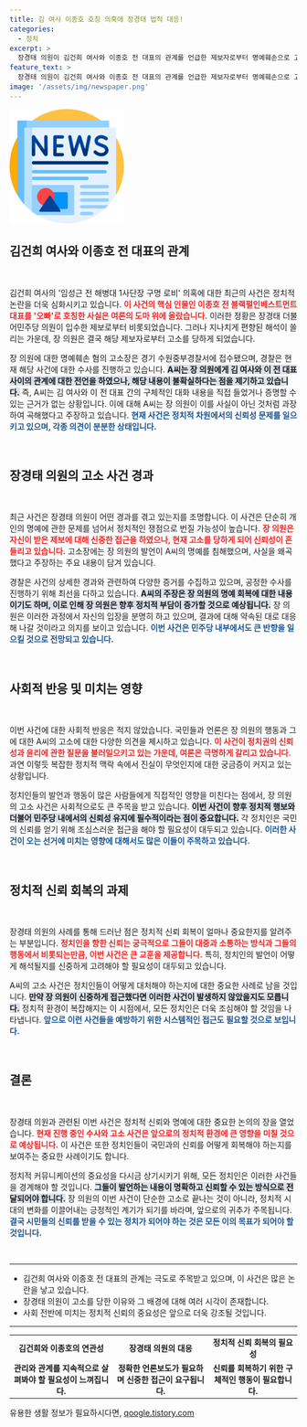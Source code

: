 ```yaml
---
title: 김 여사 이종호 호칭 의혹에 장경태 법적 대응!
categories:
  - 정치
excerpt: >
  장경태 의원이 김건희 여사와 이종호 전 대표의 관계를 언급한 제보자로부터 명예훼손으로 고소당했다. 고소인은 의원이 제보 내용을 왜곡했다고 주장하며 경찰 수사가 시작됐다. 이 사건의 갈등이 어떻게 전개될지 주목된다!
feature_text: >
  장경태 의원이 김건희 여사와 이종호 전 대표의 관계를 언급한 제보자로부터 명예훼손으로 고소당했다. 고소인은 의원이 제보 내용을 왜곡했다고 주장하며 경찰 수사가 시작됐다. 이 사건의 갈등이 어떻게 전개될지 주목된다!
image: '/assets/img/newspaper.png'
---
```


<p><img src="/assets/img/newspaper.png" alt="kimp 속보" /></p>

<h2 data-ke-size="size26">김건희 여사와 이종호 전 대표의 관계</h2>

<p data-ke-size="size16">&nbsp;</p>

<p>김건희 여사의 '임성근 전 해병대 1사단장 구명 로비' 의혹에 대한 최근의 사건은 정치적 논란을 더욱 심화시키고 있습니다. <b><span style="color: #ee2323;">이 사건의 핵심 인물인 이종호 전 블랙펄인베스트먼트 대표를 '오빠'로 호칭한 사실은 여론의 도마 위에 올랐습니다.</span></b> 이러한 정황은 장경태 더불어민주당 의원이 입수한 제보로부터 비롯되었습니다. 그러나 지나치게 편향된 해석이 쏠리는 가운데, 장 의원은 결국 해당 제보자로부터 고소를 당하게 되었습니다. </p>

<p>장 의원에 대한 명예훼손 혐의 고소장은 경기 수원중부경찰서에 접수됐으며, 경찰은 현재 해당 사건에 대한 수사를 진행하고 있습니다. <b><span style="background-color: #21538527;">A씨는 장 의원에게 김 여사와 이 전 대표 사이의 관계에 대한 전언을 하였으나, 해당 내용이 불확실하다는 점을 제기하고 있습니다.</span></b> 즉, A씨는 김 여사와 이 전 대표 간의 구체적인 대화 내용을 직접 들었거나 증명할 수 있는 근거가 없는 상황입니다. 이에 대해 A씨는 장 의원이 이를 사실이 아닌 것처럼 과장하여 곡해했다고 주장하고 있습니다. <b><span style="color: #1a5490;">현재 사건은 정치적 차원에서의 신뢰성 문제를 일으키고 있으며, 각종 의견이 분분한 상태입니다.</span></b></p>

<p data-ke-size="size16">&nbsp;</p>

<h2 data-ke-size="size26">장경태 의원의 고소 사건 경과</h2>

<p data-ke-size="size16">&nbsp;</p>

<p>최근 사건은 장경태 의원이 어떤 경과를 겪고 있는지를 조명합니다. 이 사건은 단순히 개인의 명예에 관한 문제를 넘어서 정치적인 쟁점으로 번질 가능성이 높습니다. <b><span style="color: #ee2323;">장 의원은 자신이 받은 제보에 대해 신중한 접근을 하였으나, 현재 고소를 당하게 되어 신뢰성이 흔들리고 있습니다.</span></b> 고소장에는 장 의원의 발언이 A씨의 명예를 침해했으며, 사실을 왜곡했다고 주장하는 주요 내용이 담겨 있습니다. </p>

<p>경찰은 사건의 상세한 경과와 관련하여 다양한 증거를 수집하고 있으며, 공정한 수사를 진행하기 위해 최선을 다하고 있습니다. <b><span style="background-color: #21538527;">A씨의 주장은 장 의원의 명예 회복에 대한 내용이기도 하며, 이로 인해 장 의원은 향후 정치적 부담이 증가할 것으로 예상됩니다.</span></b> 장 의원은 이러한 과정에서 자신의 입장을 분명히 하고 있으며, 결과에 대해 약속된 대로 대응해 나갈 것이라고 의지를 보이고 있습니다. <b><span style="color: #1a5490;">이번 사건은 민주당 내부에서도 큰 반향을 일으킬 것으로 전망되고 있습니다.</span></b></p>

<p data-ke-size="size16">&nbsp;</p>

<h2 data-ke-size="size26">사회적 반응 및 미치는 영향</h2>

<p data-ke-size="size16">&nbsp;</p>

<p>이번 사건에 대한 사회적 반응은 적지 않았습니다. 국민들과 언론은 장 의원의 행동과 그에 대한 A씨의 고소에 대한 다양한 의견을 제시하고 있습니다. <b><span style="color: #ee2323;">이 사건이 정치권의 신뢰성과 윤리에 관한 질문을 불러일으키고 있는 가운데, 여론은 극명하게 갈리고 있습니다.</span></b> 과연 이렇듯 복잡한 정치적 맥락 속에서 진실이 무엇인지에 대한 궁금증이 커지고 있는 상황입니다. </p>

<p>정치인들의 발언과 행동이 많은 사람들에게 직접적인 영향을 미친다는 점에서, 장 의원의 고소 사건은 사회적으로도 큰 주목을 받고 있습니다. <b><span style="background-color: #21538527;">이번 사건이 향후 정치적 행보와 더불어 민주당 내에서의 신뢰성 유지에 필수적이라는 점이 중요합니다.</span></b> 각 정치인은 국민의 신뢰를 얻기 위해 조심스러운 접근을 해야 할 필요성이 대두되고 있습니다. <b><span style="color: #1a5490;">이러한 사건이 오는 선거에 미치는 영향에 대해서도 많은 이들이 주목하고 있습니다.</span></b></p>

<p data-ke-size="size16">&nbsp;</p>

<h2 data-ke-size="size26">정치적 신뢰 회복의 과제</h2>

<p data-ke-size="size16">&nbsp;</p>

<p>장경태 의원의 사례를 통해 드러난 점은 정치적 신뢰 회복이 얼마나 중요한지를 알려주는 부분입니다. <b><span style="color: #ee2323;">정치인을 향한 신뢰는 궁극적으로 그들이 대중과 소통하는 방식과 그들의 행동에서 비롯되는만큼, 이번 사건은 큰 교훈을 제공합니다.</span></b> 특히, 정치인의 발언이 어떻게 해석될지를 신중하게 고려해야 할 필요성이 대두되고 있습니다. </p>

<p>A씨의 고소 사건은 정치인들이 어떻게 대처해야 하는지에 대한 중요한 사례로 남을 것입니다. <b><span style="background-color: #21538527;">만약 장 의원이 신중하게 접근했다면 이러한 사건이 발생하지 않았을지도 모릅니다.</span></b> 정치적 환경이 복잡해지는 이 시점에서, 모든 정치인은 더욱 조심해야 할 것임을 나타냅니다. <b><span style="color: #1a5490;">앞으로 이런 사건들을 예방하기 위한 시스템적인 접근도 필요할 것으로 보입니다.</span></b></p>

<p data-ke-size="size16">&nbsp;</p>

<h2 data-ke-size="size26">결론</h2>

<p data-ke-size="size16">&nbsp;</p>

<p>장경태 의원과 관련된 이번 사건은 정치적 신뢰와 명예에 대한 중요한 논의의 장을 열었습니다. <b><span style="color: #ee2323;">현재 진행 중인 수사와 고소 사건은 앞으로의 정치적 환경에 큰 영향을 미칠 것으로 예상됩니다.</span></b> 이 사건은 또한 정치인들이 국민과의 신뢰를 어떻게 회복해야 하는지를 보여주는 중요한 사례이기도 합니다. </p>

<p>정치적 커뮤니케이션의 중요성을 다시금 상기시키기 위해, 모든 정치인은 이러한 사건들을 경계해야 할 것입니다. <b><span style="background-color: #21538527;">그들이 발언하는 내용이 명확하고 신뢰할 수 있는 방식으로 전달되어야 합니다.</span></b> 장 의원의 이번 사건이 단순한 고소로 끝나는 것이 아니라, 정치적 시대의 변화를 이끌어내는 긍정적인 계기가 되기를 바라며, 앞으로의 귀추가 주목됩니다. <b><span style="color: #1a5490;">결국 시민들의 신뢰를 받을 수 있는 정치가 되어야 하는 것은 모든 이의 목표가 되어야 할 것입니다.</span></b></p>

<p data-ke-size="size16">&nbsp;</p>

<hr>

<ul>
<li>김건희 여사와 이종호 전 대표의 관계는 극도로 주목받고 있으며, 이 사건은 많은 논란을 낳고 있습니다.</li>
<li>장경태 의원이 고소를 당한 이유와 그 배경에 대해 여러 시각이 존재합니다.</li>
<li>사회 전반에 미치는 정치적 신뢰의 중요성은 앞으로 더욱 강조될 것입니다.</li>
</ul> 

<hr>

<table>
<tr>
<td style="text-align: center; height: 17px;"><b>김건희와 이종호의 연관성</b></td>
<td style="text-align: center; height: 17px;"><b>장경태 의원의 대응</b></td>
<td style="text-align: center; height: 17px;"><b>정치적 신뢰 회복의 필요성</b></td>
</tr>
<tr>
<td style="text-align: center; height: 17px;"><b>관리와 관계를 지속적으로 살펴봐야 할 필요성이 느껴집니다.</b></td>
<td style="text-align: center; height: 17px;"><b>정확한 언론보도가 필요하며 신중한 접근이 요구됩니다.</b></td>
<td style="text-align: center; height: 17px;"><b>신뢰를 회복하기 위한 구체적인 행동이 필요합니다.</b></td>
</tr>
</table>
유용한 생활 정보가 필요하시다면, <a href="https://qoogle.tistory.com" rel="dofollow">qoogle.tistory.com</a>


